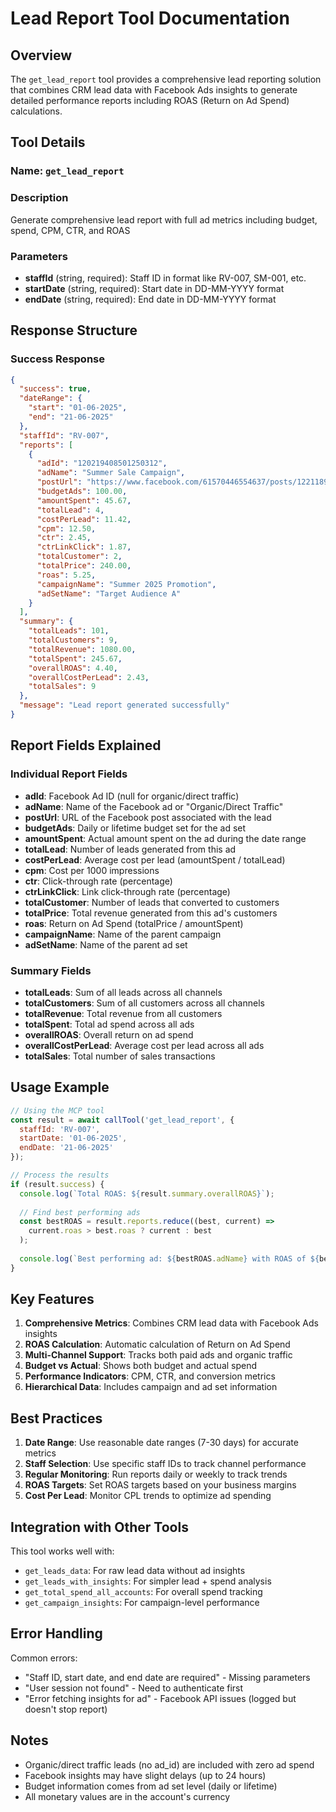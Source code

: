 # Lead Report Tool Documentation

## Overview
The `get_lead_report` tool provides a comprehensive lead reporting solution that combines CRM lead data with Facebook Ads insights to generate detailed performance reports including ROAS (Return on Ad Spend) calculations.

## Tool Details

### Name: `get_lead_report`

### Description
Generate comprehensive lead report with full ad metrics including budget, spend, CPM, CTR, and ROAS

### Parameters
- **staffId** (string, required): Staff ID in format like RV-007, SM-001, etc.
- **startDate** (string, required): Start date in DD-MM-YYYY format
- **endDate** (string, required): End date in DD-MM-YYYY format

## Response Structure

### Success Response
```json
{
  "success": true,
  "dateRange": {
    "start": "01-06-2025",
    "end": "21-06-2025"
  },
  "staffId": "RV-007",
  "reports": [
    {
      "adId": "120219408501250312",
      "adName": "Summer Sale Campaign",
      "postUrl": "https://www.facebook.com/61570446554637/posts/122118995966681551/",
      "budgetAds": 100.00,
      "amountSpent": 45.67,
      "totalLead": 4,
      "costPerLead": 11.42,
      "cpm": 12.50,
      "ctr": 2.45,
      "ctrLinkClick": 1.87,
      "totalCustomer": 2,
      "totalPrice": 240.00,
      "roas": 5.25,
      "campaignName": "Summer 2025 Promotion",
      "adSetName": "Target Audience A"
    }
  ],
  "summary": {
    "totalLeads": 101,
    "totalCustomers": 9,
    "totalRevenue": 1080.00,
    "totalSpent": 245.67,
    "overallROAS": 4.40,
    "overallCostPerLead": 2.43,
    "totalSales": 9
  },
  "message": "Lead report generated successfully"
}
```

## Report Fields Explained

### Individual Report Fields
- **adId**: Facebook Ad ID (null for organic/direct traffic)
- **adName**: Name of the Facebook ad or "Organic/Direct Traffic"
- **postUrl**: URL of the Facebook post associated with the lead
- **budgetAds**: Daily or lifetime budget set for the ad set
- **amountSpent**: Actual amount spent on the ad during the date range
- **totalLead**: Number of leads generated from this ad
- **costPerLead**: Average cost per lead (amountSpent / totalLead)
- **cpm**: Cost per 1000 impressions
- **ctr**: Click-through rate (percentage)
- **ctrLinkClick**: Link click-through rate (percentage)
- **totalCustomer**: Number of leads that converted to customers
- **totalPrice**: Total revenue generated from this ad's customers
- **roas**: Return on Ad Spend (totalPrice / amountSpent)
- **campaignName**: Name of the parent campaign
- **adSetName**: Name of the parent ad set

### Summary Fields
- **totalLeads**: Sum of all leads across all channels
- **totalCustomers**: Sum of all customers across all channels
- **totalRevenue**: Total revenue from all customers
- **totalSpent**: Total ad spend across all ads
- **overallROAS**: Overall return on ad spend
- **overallCostPerLead**: Average cost per lead across all ads
- **totalSales**: Total number of sales transactions

## Usage Example

```javascript
// Using the MCP tool
const result = await callTool('get_lead_report', {
  staffId: 'RV-007',
  startDate: '01-06-2025',
  endDate: '21-06-2025'
});

// Process the results
if (result.success) {
  console.log(`Total ROAS: ${result.summary.overallROAS}`);
  
  // Find best performing ads
  const bestROAS = result.reports.reduce((best, current) => 
    current.roas > best.roas ? current : best
  );
  
  console.log(`Best performing ad: ${bestROAS.adName} with ROAS of ${bestROAS.roas}`);
}
```

## Key Features

1. **Comprehensive Metrics**: Combines CRM lead data with Facebook Ads insights
2. **ROAS Calculation**: Automatic calculation of Return on Ad Spend
3. **Multi-Channel Support**: Tracks both paid ads and organic traffic
4. **Budget vs Actual**: Shows both budget and actual spend
5. **Performance Indicators**: CPM, CTR, and conversion metrics
6. **Hierarchical Data**: Includes campaign and ad set information

## Best Practices

1. **Date Range**: Use reasonable date ranges (7-30 days) for accurate metrics
2. **Staff Selection**: Use specific staff IDs to track channel performance
3. **Regular Monitoring**: Run reports daily or weekly to track trends
4. **ROAS Targets**: Set ROAS targets based on your business margins
5. **Cost Per Lead**: Monitor CPL trends to optimize ad spending

## Integration with Other Tools

This tool works well with:
- `get_leads_data`: For raw lead data without ad insights
- `get_leads_with_insights`: For simpler lead + spend analysis
- `get_total_spend_all_accounts`: For overall spend tracking
- `get_campaign_insights`: For campaign-level performance

## Error Handling

Common errors:
- "Staff ID, start date, and end date are required" - Missing parameters
- "User session not found" - Need to authenticate first
- "Error fetching insights for ad" - Facebook API issues (logged but doesn't stop report)

## Notes

- Organic/direct traffic leads (no ad_id) are included with zero ad spend
- Facebook insights may have slight delays (up to 24 hours)
- Budget information comes from ad set level (daily or lifetime)
- All monetary values are in the account's currency
